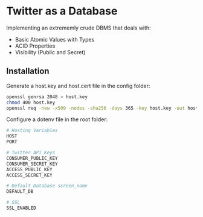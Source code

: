 # Twitter as a Database

Implementing an extrememly crude DBMS that deals with:

* Basic Atomic Values with Types
* ACID Properties
* Visibility (Public and Secret)

## Installation

Generate a host.key and host.cert file in the config folder:

```bash
openssl genrsa 2048 > host.key
chmod 400 host.key
openssl req -new -x509 -nodes -sha256 -days 365 -key host.key -out host.cert
```

Configure a dotenv file in the root folder:

```bash
# Hosting Variables
HOST
PORT

# Twitter API Keys
CONSUMER_PUBLIC_KEY
CONSUMER_SECRET_KEY
ACCESS_PUBLIC_KEY
ACCESS_SECRET_KEY

# Default Database screen_name
DEFAULT_DB

# SSL
SSL_ENABLED
```
